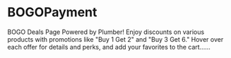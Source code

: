 # BOGOPayment
BOGO Deals Page Powered by Plumber! Enjoy discounts on various products with promotions like "Buy 1 Get 2" and "Buy 3 Get 6." Hover over each offer for details and perks, and add your favorites to the cart......
